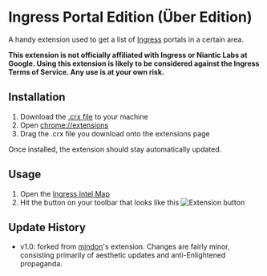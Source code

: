 Ingress Portal Edition (Über Edition)
======================

A handy extension used to get a list of [Ingress](http://ingress.com) portals in a certain area.

**This extension is not officially affiliated with Ingress or Niantic Labs at Google. Using this extension is likely to be considered against the Ingress Terms of Service. Any use is at your own risk.**

Installation
-------------------

1. Download the [.crx file](https://raw.github.com/clamburger/ingress-portals-finder/master/build/ingress-portals-finder.crx) to your machine
2. Open [chrome://extensions](chrome://extensions)
3. Drag the .crx file you download onto the extensions page

Once installed, the extension should stay automatically updated.

Usage
----------------------
1. Open the [Ingress Intel Map](http://ingress.com/intel)
2. Hit the button on your toolbar that looks like this ![Extension button](https://raw.github.com/clamburger/ingress-portals-finder/master/icons/16.png)

Update History
-------------------
* v1.0: forked from [mindon](https://github.com/mindon/ingress-portals-finder)'s extension. Changes are fairly minor, consisting primarily of aesthetic updates and anti-Enlightened propaganda.
